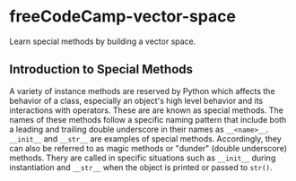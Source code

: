 # freeCodeCamp-vector-space

Learn special methods by building a vector space.

## Introduction to Special Methods

A variety of instance methods are reserved by Python which affects the behavior of a class, especially an object's high level behavior and its interactions with operators. These are are known as special methods. The names of these methods follow a specific naming pattern that include both a leading and trailing double underscore in their names as `__<name>__`. `__init__` and `__str__` are examples of special methods. Accordingly, they can also be referred to as magic methods or "dunder" (double underscore) methods. Thery are called in specific situations such as `__init__` during instantiation and `__str__` when the object is printed or passed to `str()`.
